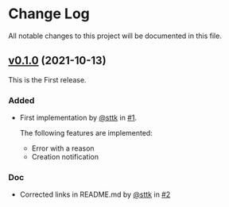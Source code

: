# Change Log

All notable changes to this project will be documented in this file.

## [v0.1.0](https://github.com/sttk-go/reasonederror/tree/0.1.0) (2021-10-13)

This is the First release.

### Added

- First implementation by [@sttk](https://github.com/sttk) in [#1](https://github.com/sttk-go/reasonederror/pull/1).

    The following features are implemented:

    - Error with a reason
    - Creation notification

### Doc

- Corrected links in README.md by [@sttk](https://github.com/sttk) in [#2](https://github.com/sttk-go/reasonederror/pull/2)

